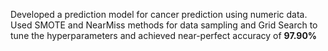 Developed a prediction model for cancer prediction using numeric data. Used SMOTE and NearMiss methods for data
sampling and Grid Search to tune the hyperparameters and achieved near-perfect accuracy of **97.90%**
